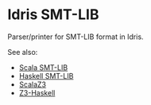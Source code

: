 # Idris SMT-LIB

Parser/printer for SMT-LIB format in Idris.

See also:
* [Scala SMT-LIB](https://github.com/regb/scala-smtlib)
* [Haskell SMT-LIB](https://github.com/tomahawkins/smt-lib)
* [ScalaZ3](https://github.com/epfl-lara/ScalaZ3)
* [Z3-Haskell](https://bitbucket.org/iago/z3-haskell/)
 